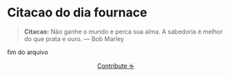 # Citacao do dia fournace

> **Citacao:** Não ganhe o mundo e perca sua alma. A sabedoria é melhor do que prata e ouro. — Bob Marley

fim do arquivo

<watermark-footer>
<p align="center">
  <a href="https://github.com/ruisuan/ruisuan/blob/main/contribute.md">Contribute ☕</a>
</p>
</watermark-footer>
